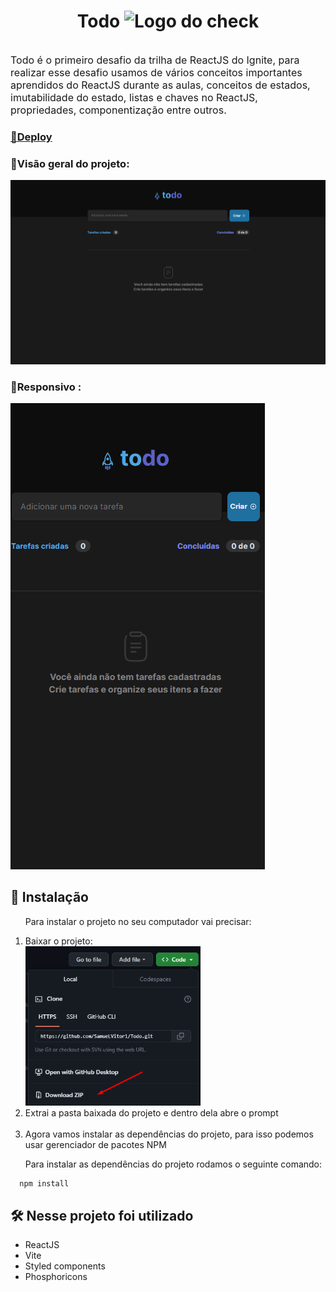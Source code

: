 <div style="display: flex; justify-content: center; gap: 4px">
  
  # Todo <img style="margin-top:-22px" src="https://upload.wikimedia.org/wikipedia/commons/thumb/f/f5/Eo_circle_purple_white_checkmark.svg/2048px-Eo_circle_purple_white_checkmark.svg.png" alt="Logo do check" width="25" height="25">
</div>

<p style="font-size: 16px"> Todo é o primeiro desafio da trilha de ReactJS do Ignite, para realizar esse desafio usamos de vários conceitos importantes aprendidos do ReactJS durante as aulas, conceitos de estados, imutabilidade do estado, listas e chaves no ReactJS, propriedades, componentização entre outros.</p>

<h3><a href="https://todo-jwkoigha5-samuelvitor1.vercel.app/">👾Deploy</a></h3> 

<h3>📌Visão geral do projeto:</h3>

![Projeto Food Commerce](./public/gifs/desktop.gif)

<h3>📱Responsivo :</h3>

![Projeto Food Commerce](./public/gifs/mobile.gif)

## 🔧 Instalação
<ol>
  <p>
  Para instalar o projeto no seu computador vai precisar: 
  </p>
  <li>Baixar o projeto:</li>
  <img src="./public/baixar.png" width="280"> <br>

  <li>Extrai a pasta baixada do projeto e dentro dela abre o prompt </li> <br>

  <li>Agora vamos instalar as dependências do projeto, para isso podemos usar gerenciador de pacotes NPM</li>
  <p>Para instalar as dependências do projeto rodamos o seguinte comando:</p>
</ol>

  ```sh
    npm install
  ```

## 🛠️ Nesse projeto foi utilizado
<ul>
<li>ReactJS</li>
<li>Vite</li>
<li>Styled components</li>
<li>Phosphoricons</li>
</ul>
